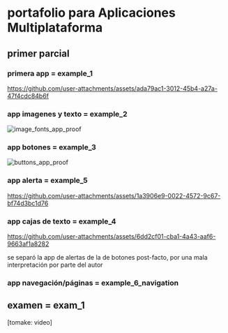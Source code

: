 # portafolio para Aplicaciones Multiplataforma

## primer parcial
### primera app = example_1

https://github.com/user-attachments/assets/ada79ac1-3012-45b4-a27a-47f4cdc84b6f

### app imagenes y texto = example_2
![image_fonts_app_proof](https://github.com/user-attachments/assets/5da28144-383d-4165-83c9-f647c63f46e9)

### app botones = example_3
![buttons_app_proof](https://github.com/user-attachments/assets/8876f42d-cc59-4c51-b2c2-47646d433cf1)

### app alerta = example_5

https://github.com/user-attachments/assets/1a3906e9-0022-4572-9c67-bf74d3bc1d76

### app cajas de texto = example_4

https://github.com/user-attachments/assets/6dd2cf01-cba1-4a43-aaf6-9663af1a8282

se separó la app de alertas de la de botones post-facto, por una mala interpretación por parte del autor

### app navegación/páginas = example_6_navigation

## examen = exam_1
[tomake: video]